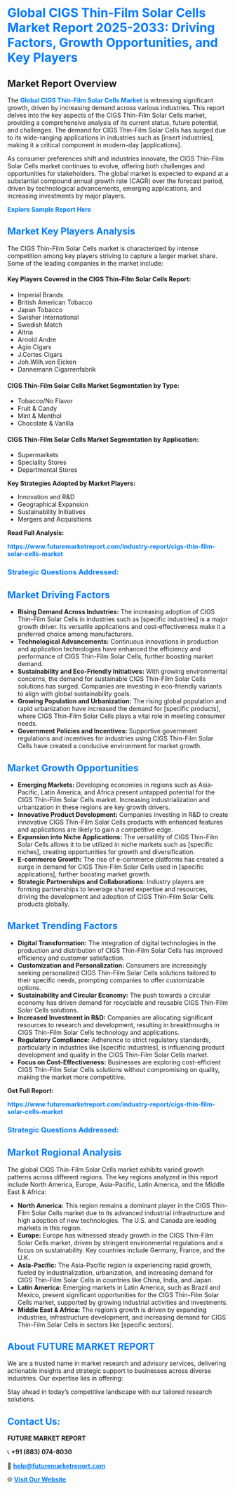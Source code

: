 <h1 style="color: #007BFF;">Global CIGS Thin-Film Solar Cells Market Report 2025-2033: Driving Factors, Growth Opportunities, and Key Players</h1>

<section id="overview">
<h2>Market Report Overview</h2>
<p>The <a href="https://www.futuremarketreport.com/industry-report/cigs-thin-film-solar-cells-market" style="color: #007BFF; text-decoration: none;"><strong>Global CIGS Thin-Film Solar Cells Market</strong></a> is witnessing significant growth, driven by increasing demand across various industries. This report delves into the key aspects of the CIGS Thin-Film Solar Cells market, providing a comprehensive analysis of its current status, future potential, and challenges. The demand for CIGS Thin-Film Solar Cells has surged due to its wide-ranging applications in industries such as [insert industries], making it a critical component in modern-day [applications].</p>
<p>As consumer preferences shift and industries innovate, the CIGS Thin-Film Solar Cells market continues to evolve, offering both challenges and opportunities for stakeholders. The global market is expected to expand at a substantial compound annual growth rate (CAGR) over the forecast period, driven by technological advancements, emerging applications, and increasing investments by major players.</p>
</section>

<section id="overview">
<p><a href="https://www.futuremarketreport.com/request-sample/reportId=34188" style="color: #007BFF; text-decoration: none;"><strong>Explore Sample Report Here</strong></a></p>
</section>

<section id="key-players">
<h2 style="color: #007BFF;">Market Key Players Analysis</h2>
<p>The CIGS Thin-Film Solar Cells market is characterized by intense competition among key players striving to capture a larger market share. Some of the leading companies in the market include:</p>
<h4>Key Players Covered in the CIGS Thin-Film Solar Cells Report:</h4>
<ul><li>Imperial Brands</li><li>British American Tobacco</li><li>Japan Tobacco</li><li>Swisher International</li><li>Swedish Match</li><li>Altria</li><li>Arnold Andre</li><li>Agio Cigars</li><li>J.Cortes Cigars</li><li>Joh.Wilh.von Eicken</li><li>Dannemann Cigarrenfabrik</li></ul>
<h4>CIGS Thin-Film Solar Cells Market Segmentation by Type:</h4>
<ul><li>Tobacco/No Flavor</li><li>Fruit &amp; Candy</li><li>Mint &amp; Menthol</li><li>Chocolate &amp; Vanilla</li></ul>

<h4>CIGS Thin-Film Solar Cells Market Segmentation by Application:</h4>
<ul><li>Supermarkets</li><li>Speciality Stores</li><li>Departmental Stores</li></ul>
<p><strong>Key Strategies Adopted by Market Players:</strong></p>
<ul>
<li>Innovation and R&D</li>
<li>Geographical Expansion</li>
<li>Sustainability Initiatives</li>
<li>Mergers and Acquisitions</li>
</ul>
</section>

<section>
<p><strong>Read Full Analysis: </strong></p><a href="https://www.futuremarketreport.com/industry-report/cigs-thin-film-solar-cells-market" style="color: #007BFF; text-decoration: none;"><strong>https://www.futuremarketreport.com/industry-report/cigs-thin-film-solar-cells-market</strong></a>
<h3 style="color: #007BFF;">Strategic Questions Addressed:</h3>
</section>

<section id="driving-factors">
<h2 style="color: #007BFF;">Market Driving Factors</h2>
<ul>
<li><strong>Rising Demand Across Industries:</strong> The increasing adoption of CIGS Thin-Film Solar Cells in industries such as [specific industries] is a major growth driver. Its versatile applications and cost-effectiveness make it a preferred choice among manufacturers.</li>
<li><strong>Technological Advancements:</strong> Continuous innovations in production and application technologies have enhanced the efficiency and performance of CIGS Thin-Film Solar Cells, further boosting market demand.</li>
<li><strong>Sustainability and Eco-Friendly Initiatives:</strong> With growing environmental concerns, the demand for sustainable CIGS Thin-Film Solar Cells solutions has surged. Companies are investing in eco-friendly variants to align with global sustainability goals.</li>
<li><strong>Growing Population and Urbanization:</strong> The rising global population and rapid urbanization have increased the demand for [specific products], where CIGS Thin-Film Solar Cells plays a vital role in meeting consumer needs.</li>
<li><strong>Government Policies and Incentives:</strong> Supportive government regulations and incentives for industries using CIGS Thin-Film Solar Cells have created a conducive environment for market growth.</li>
</ul>
</section>

<section id="growth-opportunities">
<h2 style="color: #007BFF;">Market Growth Opportunities</h2>
<ul>
<li><strong>Emerging Markets:</strong> Developing economies in regions such as Asia-Pacific, Latin America, and Africa present untapped potential for the CIGS Thin-Film Solar Cells market. Increasing industrialization and urbanization in these regions are key growth drivers.</li>
<li><strong>Innovative Product Development:</strong> Companies investing in R&D to create innovative CIGS Thin-Film Solar Cells products with enhanced features and applications are likely to gain a competitive edge.</li>
<li><strong>Expansion into Niche Applications:</strong> The versatility of CIGS Thin-Film Solar Cells allows it to be utilized in niche markets such as [specific niches], creating opportunities for growth and diversification.</li>
<li><strong>E-commerce Growth:</strong> The rise of e-commerce platforms has created a surge in demand for CIGS Thin-Film Solar Cells used in [specific applications], further boosting market growth.</li>
<li><strong>Strategic Partnerships and Collaborations:</strong> Industry players are forming partnerships to leverage shared expertise and resources, driving the development and adoption of CIGS Thin-Film Solar Cells products globally.</li>
</ul>
</section>

<section id="trending-factors">
<h2 style="color: #007BFF;">Market Trending Factors</h2>
<ul>
<li><strong>Digital Transformation:</strong> The integration of digital technologies in the production and distribution of CIGS Thin-Film Solar Cells has improved efficiency and customer satisfaction.</li>
<li><strong>Customization and Personalization:</strong> Consumers are increasingly seeking personalized CIGS Thin-Film Solar Cells solutions tailored to their specific needs, prompting companies to offer customizable options.</li>
<li><strong>Sustainability and Circular Economy:</strong> The push towards a circular economy has driven demand for recyclable and reusable CIGS Thin-Film Solar Cells solutions.</li>
<li><strong>Increased Investment in R&D:</strong> Companies are allocating significant resources to research and development, resulting in breakthroughs in CIGS Thin-Film Solar Cells technology and applications.</li>
<li><strong>Regulatory Compliance:</strong> Adherence to strict regulatory standards, particularly in industries like [specific industries], is influencing product development and quality in the CIGS Thin-Film Solar Cells market.</li>
<li><strong>Focus on Cost-Effectiveness:</strong> Businesses are exploring cost-efficient CIGS Thin-Film Solar Cells solutions without compromising on quality, making the market more competitive.</li>
</ul>
</section>

<section>
<p><strong>Get Full Report: </strong></p><a href="https://www.futuremarketreport.com/industry-report/cigs-thin-film-solar-cells-market" style="color: #007BFF; text-decoration: none;"><strong>https://www.futuremarketreport.com/industry-report/cigs-thin-film-solar-cells-market</strong></a>
<h3 style="color: #007BFF;">Strategic Questions Addressed:</h3>
</section>


<section id="regional-analysis">
<h2 style="color: #007BFF;">Market Regional Analysis</h2>
<p>The global CIGS Thin-Film Solar Cells market exhibits varied growth patterns across different regions. The key regions analyzed in this report include North America, Europe, Asia-Pacific, Latin America, and the Middle East & Africa:</p>
<ul>
<li><strong>North America:</strong> This region remains a dominant player in the CIGS Thin-Film Solar Cells market due to its advanced industrial infrastructure and high adoption of new technologies. The U.S. and Canada are leading markets in this region.</li>
<li><strong>Europe:</strong> Europe has witnessed steady growth in the CIGS Thin-Film Solar Cells market, driven by stringent environmental regulations and a focus on sustainability. Key countries include Germany, France, and the U.K.</li>
<li><strong>Asia-Pacific:</strong> The Asia-Pacific region is experiencing rapid growth, fueled by industrialization, urbanization, and increasing demand for CIGS Thin-Film Solar Cells in countries like China, India, and Japan.</li>
<li><strong>Latin America:</strong> Emerging markets in Latin America, such as Brazil and Mexico, present significant opportunities for the CIGS Thin-Film Solar Cells market, supported by growing industrial activities and investments.</li>
<li><strong>Middle East & Africa:</strong> The region’s growth is driven by expanding industries, infrastructure development, and increasing demand for CIGS Thin-Film Solar Cells in sectors like [specific sectors].</li>
</ul>
</section>

<footer>
<h2 style="color: #007BFF;">About FUTURE MARKET REPORT</h2>
<p>We are a trusted name in market research and advisory services, delivering actionable insights and strategic support to businesses across diverse industries. Our expertise lies in offering:</p>

<p>Stay ahead in today’s competitive landscape with our tailored research solutions.</p>

<h2 style="color: #007BFF;">Contact Us:</h2>
<p><strong>FUTURE MARKET REPORT</strong></p>
<p>📞 <strong>+91 (883) 074-8030</strong></p>
<p>📧 <strong><a href="mailto:help@futuremarketreport.com" style="color: #007BFF;">help@futuremarketreport.com</a></strong></p>
<p>🌐 <strong><a href="https://www.futuremarketreport.com/" style="color: #007BFF;">Visit Our Website</a></strong></p>
</footer>